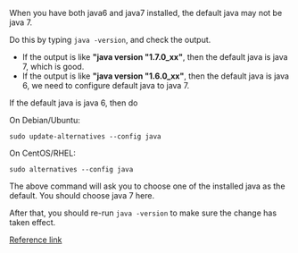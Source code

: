 
When you have both java6 and java7 installed, the default java may not be java 7.

Do this by typing `java -version`, and check the output.

- If the output is like **"java version "1.7.0_xx"**, then the default java is java 7, which is good.
- If the output is like **"java version "1.6.0_xx"**, then the default java is java 6, we need to configure default java to java 7.

If the default java is java 6, then do

On Debian/Ubuntu:
```
sudo update-alternatives --config java
```

On CentOS/RHEL:
```
sudo alternatives --config java
```

The above command will ask you to choose one of the installed java as the default. You should choose java 7 here.

After that, you should re-run `java -version` to make sure the change has taken effect.

[Reference link](http://unix.stackexchange.com/questions/35185/installing-openjdk-7-jdk-does-not-update-java-which-is-still-version-1-6)
